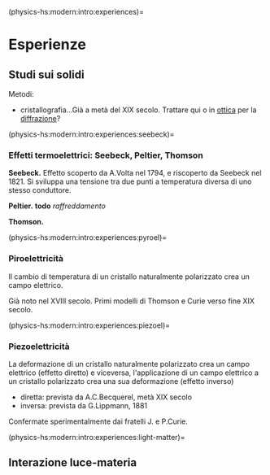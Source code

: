 (physics-hs:modern:intro:experiences)=
# Esperienze

## Studi sui solidi

Metodi:
- cristallografia...Già a metà del XIX secolo. Trattare qui o in [ottica](physics-hs:waves:optics) per la [diffrazione](physics-hs:waves:effects:diffraction)?

(physics-hs:modern:intro:experiences:seebeck)=
### Effetti termoelettrici: Seebeck, Peltier, Thomson
**Seebeck.** Effetto scoperto da A.Volta nel 1794, e riscoperto da Seebeck nel 1821.
Si sviluppa una tensione tra due punti a temperatura diversa di uno stesso conduttore.

**Peltier.** **todo** *raffreddamento*

**Thomson.**

(physics-hs:modern:intro:experiences:pyroel)=
### Piroelettricità
Il cambio di temperatura di un cristallo naturalmente polarizzato crea un campo elettrico.

Già noto nel XVIII secolo. Primi modelli di Thomson e Curie verso fine XIX secolo.

(physics-hs:modern:intro:experiences:piezoel)=
### Piezoelettricità
La deformazione di un cristallo naturalmente polarizzato crea un campo elettrico (effetto diretto) e viceversa, l'applicazione di un campo elettrico a un cristallo polarizzato crea una sua deformazione (effetto inverso)

- diretta: prevista da A.C.Becquerel, metà XIX secolo
- inversa: prevista da G.Lippmann, 1881

Confermate sperimentalmente dai fratelli J. e P.Curie.

(physics-hs:modern:intro:experiences:light-matter)=
## Interazione luce-materia



